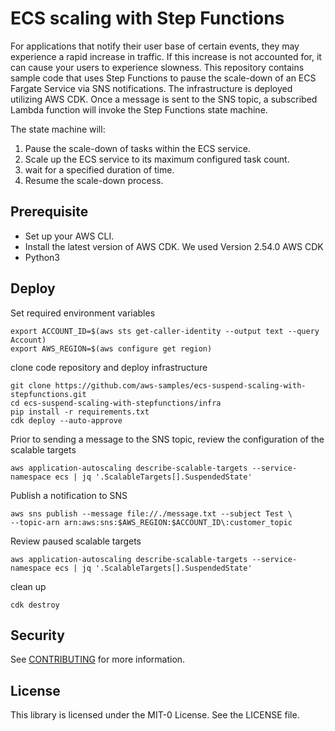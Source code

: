 # ECS scaling with Step Functions

For applications that notify their user base of certain events, they may experience a rapid increase in traffic. If this increase is not accounted for, it can cause your users to experience slowness.
This repository contains sample code that uses Step Functions to pause the scale-down of an ECS Fargate Service via SNS notifications. The infrastructure is deployed utilizing AWS CDK.
Once a message is sent to the SNS topic, a subscribed Lambda function will invoke the Step Functions state machine. 

The state machine will:

1. Pause the scale-down of tasks within the ECS service.
2. Scale up the ECS service to its maximum configured task count.
3. wait for a specified duration of time.
4. Resume the scale-down process. 

## Prerequisite

* Set up your AWS CLI. 
* Install the latest version of AWS CDK. We used Version 2.54.0 AWS CDK
* Python3  

## Deploy 

Set required environment variables
```shell
export ACCOUNT_ID=$(aws sts get-caller-identity --output text --query Account)
export AWS_REGION=$(aws configure get region)
```

clone code repository and deploy infrastructure
```shell
git clone https://github.com/aws-samples/ecs-suspend-scaling-with-stepfunctions.git
cd ecs-suspend-scaling-with-stepfunctions/infra
pip install -r requirements.txt
cdk deploy --auto-approve
```
Prior to sending a message to the SNS topic, review the configuration of the scalable targets
```shell
aws application-autoscaling describe-scalable-targets --service-namespace ecs | jq '.ScalableTargets[].SuspendedState'
```
Publish a notification to SNS
```shell
aws sns publish --message file://./message.txt --subject Test \
--topic-arn arn:aws:sns:$AWS_REGION:$ACCOUNT_ID\:customer_topic
```

Review paused scalable targets 
```shell
aws application-autoscaling describe-scalable-targets --service-namespace ecs | jq '.ScalableTargets[].SuspendedState'
```
clean up
```shell
cdk destroy
```

## Security

See [CONTRIBUTING](CONTRIBUTING.md#security-issue-notifications) for more information.

## License

This library is licensed under the MIT-0 License. See the LICENSE file.

